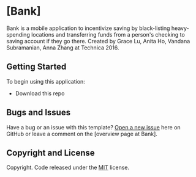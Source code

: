 # [Bank] 

Bank is a mobile application to incentivize saving by black-listing heavy-spending locations and transferring funds from a person's checking to saving account if they go there. Created by Grace Lu, Anita Ho, Vandana Subramanian, Anna Zhang at Technica 2016.

## Getting Started

To begin using this application:
* Download this repo

## Bugs and Issues

Have a bug or an issue with this template? [Open a new issue](https://github.com/lugrace/bank-web/issues) here on GitHub or leave a comment on the [overview page at Bank].

## Copyright and License

Copyright. Code released under the [MIT](https://github.com/lugrace/startbootstrap-new-age/blob/gh-pages/LICENSE) license.

